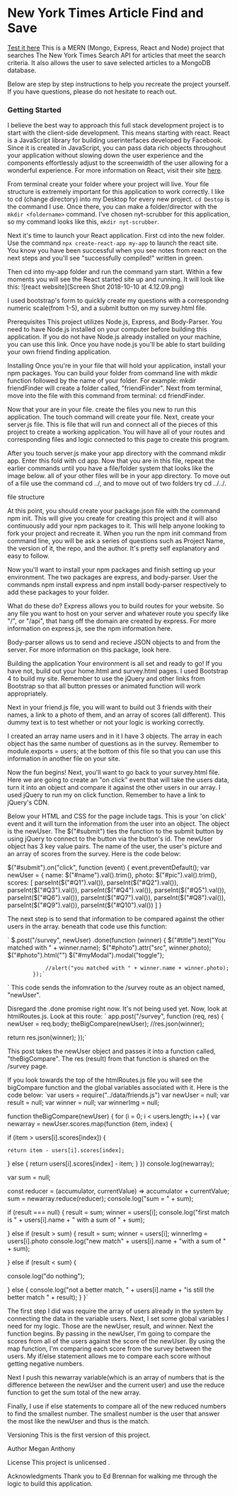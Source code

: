 # New York Times Article Find and Save

[Test it here](https://agile-tor-19181.herokuapp.com/) 
This is a MERN (Mongo, Express, React and Node) project that searches The New York Times Search API for articles that meet the search criteria. It also allows the user to save selected articles to a MongoDB database. 

Below are step by step instructions to help you recreate the project yourself. If you have questions, please do not hesitate to reach out. 



### Getting Started ###
I believe the best way to approach this full stack development project is to start with the client-side development. This means starting with react. React is a JavaScript library for building userinterfaces developed by Facebook. Since it is created in JavaScript, you can pass data rich objects throughout your application without slowing down the user experience and the components effortlessly adjust to the screenwidth of the user allowing for a wonderful experience. For more information on React, visit their site [here](https://reactjs.org/).

From terminal create your folder where your project will live. Your file structure is extremely important for this application to work correctly. I like to cd (change directory) into my Desktop for every new project. `cd Destop` is the command I use. 
Once there, you can make a folder/director with the `mkdir <foldername>` command. I've chosen nyt-scrubber for this application, so my command looks like this, `mkdir nyt-scrubber`. 

Next it's time to launch your React application. First cd into the new folder. Use the command `npx create-react-app my-app` to launch the react site. You know you have been successful when you see notes from react on the next steps and you'll see "successfully compiled!" written in green. 

Then cd into my-app folder and run the command yarn start. Within a few moments you will see the React started site up and running. It will look like this: ![react website](Screen Shot 2018-10-10 at 4.12.09.png)

I used bootstrap's form to quickly create my questions with a correspondng numeric scale(from 1-5), and a submit button on my survey.html file.

Prerequisites
This project utilizes Node.js, Express, and Body-Parser. You need to have Node.js installed on your computer before building this application. If you do not have Node.js already installed on your machine, you can use this link. Once you have node.js you'll be able to start building your own friend finding application.

Installing
Once you're in your file that will hold your application, install your npm packages. You can build your folder from command line with mkdir function followed by the name of your folder. For example: mkdir friendFinder will create a folder called, "friendFinder". Next from terminal, move into the file with this command from terminal: cd friendFinder.

Now that your are in your file. create the files you new to run this application. The touch command will create your file. Next, create your server.js file. This is file that will run and connect all of the pieces of this project to create a working application. You will have all of your routes and corresponding files and logic connected to this page to create this program.

After you touch server.js make your app directory with the command mkdir app. Enter this fold with cd app. Now that you are in this file, repeat the earlier commands until you have a file/folder system that looks like the image below. all of your other files will be in your app directory. To move out of a file use the command cd ../, and to move out of two folders try cd ../../.

file structure

At this point, you should create your package.json file with the command npm init. This will give you create for creating this project and it will also continuously add your npm packages to it. This will help anyone looking to fork your project and recreate it. When you run the npm init command from command line, you will be ask a series of questions such as Project Name, the version of it, the repo, and the author. It's pretty self explanatory and easy to follow.

Now you'll want to install your npm packages and finish setting up your environment. The two packages are express, and body-parser. User the commands npm install express and npm install body-parser respectively to add these packages to your folder.

What do these do? Express allows you to build routes for your website. So any file you want to host on your server and whatever route you specify like "/", or "/api", that hang off the domain are created by express. For more information on express.js, see the npm information here.

Body-parser allows us to send and recieve JSON objects to and from the server. For more information on this package, look here.

Building the application
Your environment is all set and ready to go! If you have not, build out your home.html and survey.html pages. I used Bootstrap 4 to build my site. Remember to use the jQuery and other links from Bootstrap so that all button presses or animated function will work appropriately.

Next in your friend.js file, you will want to build out 3 friends with their names, a link to a photo of them, and an array of scores (all different). This dummy text is to test whether or not your logic is working correctly.

I created an array name users and in it I have 3 objects. The array in each object has the same number of questions as in the survey. Remember to module.exports = users; at the bottom of this file so that you can use this information in another file on your site.

Now the fun begins! Next, you'll want to go back to your survey.html file. Here we are going to create an "on click" event that will take the users data, turn it into an object and compare it against the other users in our array. I used jQuery to run my on click function. Remember to have a link to jQuery's CDN.

Below your HTML and CSS for the page include <script> logic goes here </script> tags. This is your 'on click' event and it will turn the information from the user into an object. The object is the newUser. The $("#submit") ties the function to the submit button by using jQuery to connect to the button via the button's id. The newUser object has 3 key value pairs. The name of the user, the user's picture and an array of scores from the survey. Here is the code below:

$("#submit").on("click", function (event) { event.preventDefault(); var newUser = { name: $("#name").val().trim(), photo: $("#pic").val().trim(), scores: [ parseInt($("#Q1").val()), parseInt($("#Q2").val()), parseInt($("#Q3").val()), parseInt($("#Q4").val()), parseInt($("#Q5").val()), parseInt($("#Q6").val()), parseInt($("#Q7").val()), parseInt($("#Q8").val()), parseInt($("#Q9").val()), parseInt($("#Q10").val()) ] }

The next step is to send that information to be compared against the other users in the array. beneath that code use this function:

` $.post("/survey", newUser) .done(function (winner) { $("#title").text("You matched with " + winner.name); $("#photo").attr("src", winner.photo); $("#photo").html("") $("#myModal").modal("toggle");

                //alert("you matched with " + winner.name + winner.photo);
            });`
` This code sends the infomration to the /survey route as an object named, "newUser".

Disregard the .done promise right now. It's not being used yet. Now, look at htmlRoutes.js. Look at this route: ` app.post("/survey", function (req, res) { newUser = req.body; theBigCompare(newUser); //res.json(winner);

return res.json(winner);
});`

This post takes the newUser object and passes it into a function called, "theBigCompare". The res (result) from that function is shared on the /survey page.

If you look towards the top of the htmlRoutes.js file you will see the bigCompare function and the global variables associated with it. Here is the code below: `var users = require("../data/friends.js") var newUser = null; var result = null; var winner = null; var winnerImg = null;

function theBigCompare(newUser) { for (i = 0; i < users.length; i++) { var newarray = newUser.scores.map(function (item, index) {

  if (item > users[i].scores[index]) {

    return item - users[i].scores[index];

  } else {
    return users[i].scores[index] - item;
  }
})
console.log(newarray);

var sum = null;

const reducer = (accumulator, currentValue) => accumulator + currentValue;
sum = newarray.reduce(reducer);
console.log("sum = " + sum);

if (result === null) {
  result = sum;
  winner = users[i];
  console.log("first match is " + users[i].name + " with a sum of " + sum);

} else if (result > sum) {
  result = sum;
  winner = users[i];
  winnerImg = users[i].photo
  console.log("new match" + users[i].name + "with a sum of " + sum);

} else if (result < sum) {

  console.log("do nothing");

} else {
  console.log("not a better match, " + users[i].name + "is still the better match " + result);
}
}`

The first step I did was require the array of users already in the system by connecting the data in the variable users. Next, I set some global variables I need for my logic. Those are the newUser, result, and winner. Next the function begins. By passing in the newUser, I'm going to compare the scores from all of the users against the score of the newUser. By using the map function, I'm comparing each score from the survey between the users. My if/else statement allows me to compare each score without getting negative numbers.

Next I push this newarray variable(which is an array of numbers that is the difference between the newUser and the current user) and use the reduce function to get the sum total of the new array.

Finally, I use if else statements to compare all of the new reduced numbers to find the smallest number. The smallest number is the user that answer the most like the newUser and thus is the match.

Versioning This is the first version of this project.

Author Megan Anthony

License This project is unlicensed .

Acknowledgments Thank you to Ed Brennan for walking me through the logic to build this application.
